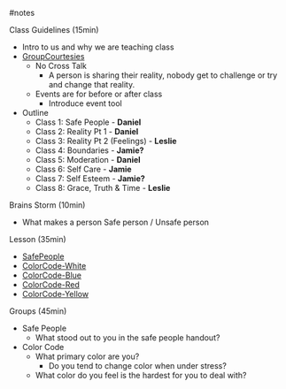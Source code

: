 #notes

Class Guidelines (15min)
* Intro to us and why we are teaching class
* [GroupCourtesies](/C1-SafePeople/GroupCourtesies.md)
	* No Cross Talk
		* A person is sharing their reality, nobody get to challenge or try and change that reality.
	* Events are for before or after class
		* Introduce event tool
* Outline 
	*	Class 1: Safe People - **Daniel**
	*	Class 2: Reality Pt 1 - **Daniel**
	*	Class 3: Reality Pt 2 (Feelings) - **Leslie**
	*	Class 4: Boundaries - **Jamie?**
	*	Class 5: Moderation - **Daniel**
	*	Class 6: Self Care - **Jamie**
	*	Class 7: Self Esteem - **Jamie?**
	*	Class 8: Grace, Truth & Time - **Leslie**

Brains Storm (10min)
* What makes a person Safe person / Unsafe person

Lesson (35min)
* [SafePeople](/C1-SafePeople/SafePeople.md)
* [ColorCode-White](/C1-SafePeople/ColorCode-White.md)
* [ColorCode-Blue](/C1-SafePeople/ColorCode-Blue.md)
* [ColorCode-Red](/C1-SafePeople/ColorCode-Red.md)
* [ColorCode-Yellow](/C1-SafePeople/ColorCode-Yellow.md)

Groups (45min)
* Safe People
	* What stood out to you in the safe people handout?
* Color Code
	* What primary color are you?
		* Do you tend to change color when under stress?
	* What color do you feel is the hardest for you to deal with?